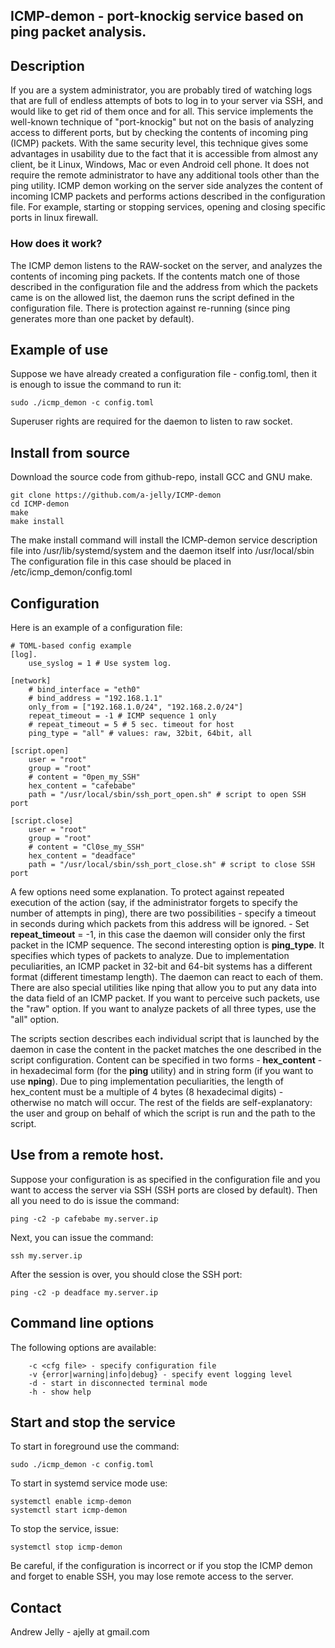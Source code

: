 ## ICMP-demon - port-knockig service based on ping packet analysis.

## Description
If you are a system administrator, you are probably tired of watching logs that are full of endless attempts of bots to log in to your server via SSH, and would like to get rid of them once and for all. This service implements the well-known technique of "port-knockig" but not on the basis of analyzing access to different ports, but by checking the contents of incoming ping (ICMP) packets. With the same security level, this technique gives some advantages in usability due to the fact that it is accessible from almost any client, be it Linux, Windows, Mac or even Android cell phone. It does not require the remote administrator to have any additional tools other than the ping utility. ICMP demon working on the server side analyzes the content of incoming ICMP packets and performs actions described in the configuration file. For example, starting or stopping services, opening and closing specific ports in linux firewall.

### How does it work?

The ICMP demon listens to the RAW-socket on the server, and analyzes the contents of incoming ping packets. If the contents match one of those described in the configuration file and the address from which the packets came is on the allowed list, the daemon runs the script defined in the configuration file. There is protection against re-running (since ping generates more than one packet by default). 


## Example of use
Suppose we have already created a configuration file - config.toml, then it is enough to issue the command to run it:
```
sudo ./icmp_demon -c config.toml
```
Superuser rights are required for the daemon to listen to raw socket.

## Install from source

Download the source code from github-repo, install GCC and GNU make.
```
git clone https://github.com/a-jelly/ICMP-demon
cd ICMP-demon
make
make install
```    
The make install command will install the ICMP-demon service description file into /usr/lib/systemd/system and the daemon itself into /usr/local/sbin
The configuration file in this case should be placed in /etc/icmp_demon/config.toml

## Configuration

Here is an example of a configuration file:
```
# TOML-based config example
[log].
    use_syslog = 1 # Use system log.

[network]
    # bind_interface = "eth0"               
    # bind_address = "192.168.1.1"
    only_from = ["192.168.1.0/24", "192.168.2.0/24"]
    repeat_timeout = -1 # ICMP sequence 1 only
    # repeat_timeout = 5 # 5 sec. timeout for host
    ping_type = "all" # values: raw, 32bit, 64bit, all

[script.open]
    user = "root"
    group = "root"
    # content = "0pen_my_SSH"
    hex_content = "cafebabe"
    path = "/usr/local/sbin/ssh_port_open.sh" # script to open SSH port

[script.close]
    user = "root"
    group = "root"
    # content = "Cl0se_my_SSH"
    hex_content = "deadface"
    path = "/usr/local/sbin/ssh_port_close.sh" # script to close SSH port   
```
A few options need some explanation. To protect against repeated execution of the action (say, if the administrator forgets to specify the number of attempts in ping), there are two possibilities
	- specify a timeout in seconds during which packets from this address will be ignored.
	- Set **repeat_timeout** = -1, in this case the daemon will consider only the first packet in the ICMP sequence.
The second interesting option is **ping_type**. It specifies which types of packets to analyze. Due to implementation peculiarities, an ICMP packet in 32-bit and 64-bit systems has a different format (different timestamp length). The daemon can react to each of them. There are also special utilities like nping that allow you to put any data into the data field of an ICMP packet. If you want to perceive such packets, use the "raw" option. If you want to analyze packets of all three types, use the "all" option. 
 
The scripts section describes each individual script that is launched by the daemon in case the content in the packet matches the one described in the script configuration. Content can be specified in two forms - **hex_content** - in hexadecimal form (for the **ping** utility) and in string form (if you want to use **nping**). Due to ping implementation peculiarities, the length of hex_content must be a multiple of 4 bytes (8 hexadecimal digits) - otherwise no match will occur. The rest of the fields are self-explanatory: the user and group on behalf of which the script is run and the path to the script.
	
## Use from a remote host.
Suppose your configuration is as specified in the configuration file and you want to access the server via SSH (SSH ports are closed by default).
Then all you need to do is issue the command:
```
ping -c2 -p cafebabe my.server.ip
```
Next, you can issue the command:
```
ssh my.server.ip
```
After the session is over, you should close the SSH port:
``` 
ping -c2 -p deadface my.server.ip
```

## Command line options
The following options are available:
```
	-c <cfg file> - specify configuration file
	-v {error|warning|info|debug} - specify event logging level
	-d - start in disconnected terminal mode
	-h - show help
```  

## Start and stop the service

To start in foreground use the command:
```
sudo ./icmp_demon -c config.toml
```
To start in systemd service mode use:
```
systemctl enable icmp-demon
systemctl start icmp-demon
```   
To stop the service, issue:
```
systemctl stop icmp-demon
```   
Be careful, if the configuration is incorrect or if you stop the ICMP demon and forget to enable SSH, you may lose remote access to the server.

## Contact 
Andrew Jelly - ajelly at gmail.com
